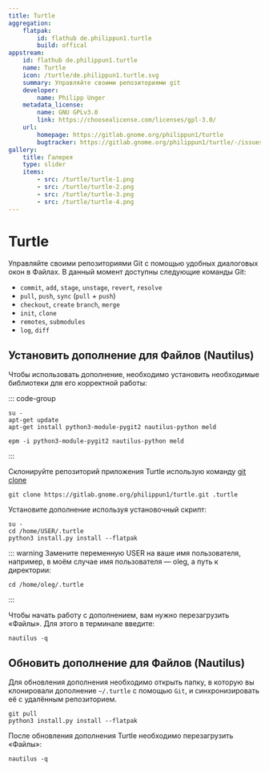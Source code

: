 ```yaml
---
title: Turtle
aggregation:
    flatpak:
        id: flathub de.philippun1.turtle
        build: offical
appstream:
    id: flathub de.philippun1.turtle
    name: Turtle
    icon: /turtle/de.philippun1.turtle.svg
    summary: Управляйте своими репозиториями git
    developer:
        name: Philipp Unger
    metadata_license:
        name: GNU GPLv3.0
        link: https://choosealicense.com/licenses/gpl-3.0/
    url:
        homepage: https://gitlab.gnome.org/philippun1/turtle
        bugtracker: https://gitlab.gnome.org/philippun1/turtle/-/issues
gallery:
    title: Галерея
    type: slider
    items:
        - src: /turtle/turtle-1.png
        - src: /turtle/turtle-2.png
        - src: /turtle/turtle-3.png
        - src: /turtle/turtle-4.png
---
```


# Turtle

Управляйте своими репозиториями Git с помощью удобных диалоговых окон в Файлах. В данный момент доступны следующие команды Git:

-   `commit`, `add`, `stage`, `unstage`, `revert`, `resolve`
-   `pull`, `push`, `sync` (`pull` + `push`)
-   `checkout`, `create` `branch`, `merge`
-   `init`, `clone`
-   `remotes`, `submodules`
-   `log`, `diff`

<AGWGallery />
<!--@include: @apps/_parts/install/content-flatpak.md-->

## Установить дополнение для Файлов (Nautilus)

Чтобы использовать дополнение, необходимо установить необходимые библиотеки для его корректной работы:

::: code-group

```shell-vue[apt-get]
su -
apt-get update
apt-get install python3-module-pygit2 nautilus-python meld

```

```shell-vue[epm]
epm -i python3-module-pygit2 nautilus-python meld
```

:::

Склонируйте репозиторий приложения Turtle использую команду [git clone](/git)

```shell
git clone https://gitlab.gnome.org/philippun1/turtle.git .turtle
```

Установите дополнение используя установочный скрипт:

```shell
su -
cd /home/USER/.turtle
python3 install.py install --flatpak
```

::: warning
Замените переменную USER на ваше имя пользователя, например, в моём случае имя пользователя — oleg, а путь к директории:

```shell
cd /home/oleg/.turtle
```

:::

Чтобы начать работу с дополнением, вам нужно перезагрузить «Файлы». Для этого в терминале введите:

```shell
nautilus -q
```

## Обновить дополнение для Файлов (Nautilus)

Для обновления дополнения необходимо открыть папку, в которую вы клонировали дополнение `~/.turtle` с помощью `Git`, и синхронизировать её с удалённым репозиторием.

```shell
git pull
python3 install.py install --flatpak
```

После обновления дополнения Turtle необходимо перезагрузить «Файлы»:

```shell
nautilus -q
```
